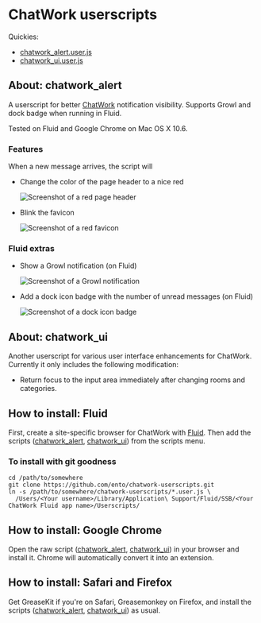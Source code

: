 # ChatWork userscripts #

Quickies: 

 * [chatwork_alert.user.js][chatwork_alert.user.js]
 * [chatwork_ui.user.js][chatwork_ui.user.js]

## About: chatwork_alert ##

A userscript for better [ChatWork](http://www.chat-work.com/) notification visibility.
Supports Growl and dock badge when running in Fluid.

Tested on Fluid and Google Chrome on Mac OS X 10.6.

### Features ###

When a new message arrives, the script will

 * Change the color of the page header to a nice red

   ![Screenshot of a red page header][1]

 * Blink the favicon

   ![Screenshot of a red favicon][2]

[1]: https://img.skitch.com/20110420-guggcy81fe54jfgnnaik8che8m.png
[2]: https://img.skitch.com/20110423-jxj5twftchy175s5ws388pjsiy.png


### Fluid extras ###

 * Show a Growl notification (on Fluid)

   ![Screenshot of a Growl notification][3]

 * Add a dock icon badge with the number of unread messages (on Fluid)

   ![Screenshot of a dock icon badge][4]

[3]: https://img.skitch.com/20110420-8nida44kjaynqxm988fu358cjx.png
[4]: https://img.skitch.com/20110420-ewruckm161cakrhdin3781484r.png


## About: chatwork_ui ##

Another userscript for various user interface enhancements for ChatWork.
Currently it only includes the following modification:

 * Return focus to the input area immediately after changing rooms and categories.


## How to install: Fluid ##

First, create a site-specific browser for ChatWork with [Fluid](http://www.fluidapp.com/). Then add the scripts ([chatwork_alert][chatwork_alert.user.js], [chatwork_ui][chatwork_ui.user.js]) from the scripts menu.

[chatwork_alert.user.js]: https://github.com/ento/chatwork-userscripts/blob/master/chatwork_alert.user.js
[chatwork_ui.user.js]: https://github.com/ento/chatwork-userscripts/blob/master/chatwork_ui.user.js


### To install with git goodness ###

    cd /path/to/somewhere
    git clone https://github.com/ento/chatwork-userscripts.git
    ln -s /path/to/somewhere/chatwork-userscripts/*.user.js \
      /Users/<Your username>/Library/Application\ Support/Fluid/SSB/<Your ChatWork Fluid app name>/Userscripts/


## How to install: Google Chrome ##

Open the raw script ([chatwork_alert][chatwork_alert.user.js], [chatwork_ui][chatwork_ui.user.js]) in your browser and install it. Chrome will automatically convert it into an extension.



## How to install: Safari and Firefox ##

Get GreaseKit if you're on Safari, Greasemonkey on Firefox, and install the scripts ([chatwork_alert][chatwork_alert.user.js], [chatwork_ui][chatwork_ui.user.js]) as usual.
